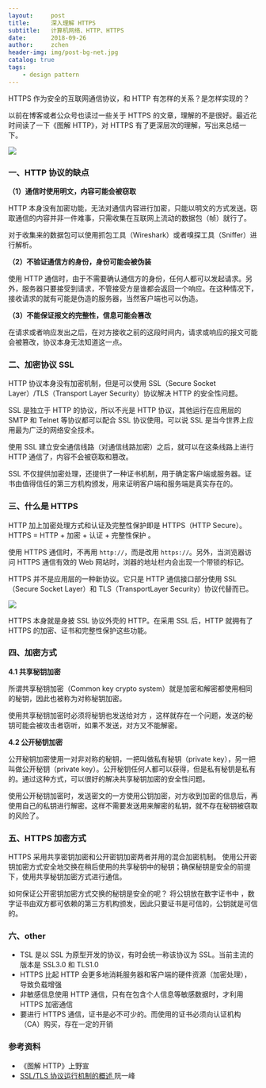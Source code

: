 ```yaml
---
layout:     post
title:      深入理解 HTTPS
subtitle:   计算机网络、HTTP、HTTPS
date:       2018-09-26
author:     zchen
header-img: img/post-bg-net.jpg
catalog: true
tags:
    - design pattern
---
```


HTTPS 作为安全的互联网通信协议，和 HTTP 有怎样的关系？是怎样实现的？

以前在博客或者公众号也读过一些关于 HTTPS 的文章，理解的不是很好。最近花时间读了一下《图解 HTTP》，对 HTTPS 有了更深层次的理解，写出来总结一下。

![](http://pflcp4mcc.bkt.clouddn.com/Snipaste_2018-08-19_17-45-14.png)

### 一、HTTP 协议的缺点
**（1）通信时使用明文，内容可能会被窃取**

HTTP 本身没有加密功能，无法对通信内容进行加密，只能以明文的方式发送。窃取通信的内容并非一件难事，只需收集在互联网上流动的数据包（帧）就行了。

对于收集来的数据包可以使用抓包工具（Wireshark）或者嗅探工具（Sniffer）进行解析。

**（2）不验证通信方的身份，身份可能会被伪装**

使用 HTTP 通信时，由于不需要确认通信方的身份，任何人都可以发起请求。另外，服务器只要接受到请求，不管接受方是谁都会返回一个响应。在这种情况下，接收请求的就有可能是伪造的服务器，当然客户端也可以伪造。

**（3）不能保证报文的完整性，信息可能会篡改**

在请求或者响应发出之后，在对方接收之前的这段时间内，请求或响应的报文可能会被篡改，协议本身无法知道这一点。

### 二、加密协议 SSL

HTTP 协议本身没有加密机制，但是可以使用 SSL（Secure Socket Layer）/TLS（Transport Layer Security）协议解决 HTTP 的安全性问题。

SSL 是独立于 HTTP 的协议，所以不光是 HTTP 协议，其他运行在应用层的 SMTP 和 Telnet 等协议都可以配合 SSL 协议使用。可以说 SSL 是当今世界上应用最为广泛的网络安全技术。

使用 SSL 建立安全通信线路（对通信线路加密）之后，就可以在这条线路上进行 HTTP 通信了，内容不会被窃取和篡改。

SSL  不仅提供加密处理，还提供了一种证书机制，用于确定客户端或服务器。证书由值得信任的第三方机构颁发，用来证明客户端和服务端是真实存在的。

### 三、什么是 HTTPS

HTTP 加上加密处理方式和认证及完整性保护即是 HTTPS（HTTP Secure）。HTTPS = HTTP + 加密 + 认证 + 完整性保护 。

使用 HTTPS 通信时，不再用 `http://`，而是改用 `https://`。另外，当浏览器访问 HTTPS 通信有效的 Web 网站时，浏器的地址栏内会出现一个带锁的标记。

HTTPS 并不是应用层的一种新协议。它只是 HTTP 通信接口部分使用 SSL（Secure Socket Layer）和 TLS（TransportLayer Security）协议代替而已。

![](http://pflcp4mcc.bkt.clouddn.com/1.png)

HTTPS 本身就是身披 SSL 协议外壳的 HTTP。在采用 SSL 后，HTTP 就拥有了 HTTPS 的加密、证书和完整性保护这些功能。

### 四、加密方式

**4.1 共享秘钥加密**

所谓共享秘钥加密（Common key crypto system）就是加密和解密都使用相同的秘钥，因此也被称为对称秘钥加密。

 使用共享秘钥加密时必须将秘钥也发送给对方 ，这样就存在一个问题，发送的秘钥可能会被攻击者窃听，如果不发送，对方又不能解密。

**4.2 公开秘钥加密**

公开秘钥加密使用一对非对称的秘钥，一把叫做私有秘钥（private key），另一把叫做公开秘钥（private key）。公开秘钥任何人都可以获得，但是私有秘钥是私有的。通过这种方式，可以很好的解决共享秘钥加密的安全性问题。

使用公开秘钥加密时，发送密文的一方使用公钥加密，对方收到加密的信息后，再使用自己的私钥进行解密。这样不需要发送用来解密的私钥，就不存在秘钥被窃取的风险了。

### 五、HTTPS 加密方式

HTTPS 采用共享密钥加密和公开密钥加密两者并用的混合加密机制。 使用公开密钥加密方式安全地交换在稍后使用的共享秘钥中的秘钥；确保秘钥是安全的前提下，使用共享秘钥加密方式进行通信。

如何保证公开密钥加密方式交换的秘钥是安全的呢？ 将公钥放在数字证书中 ，数字证书由双方都可依赖的第三方机构颁发，因此只要证书是可信的，公钥就是可信的。

### 六、other

 - TSL 是以 SSL 为原型开发的协议，有时会统一称该协议为 SSL。当前主流的版本是 SSL3.0 和 TLS1.0
 - HTTPS 比起 HTTP 会更多地消耗服务器和客户端的硬件资源（加密处理），导致负载增强
 - 非敏感信息使用 HTTP 通信，只有在包含个人信息等敏感数据时，才利用 HTTPS 加密通信
 - 要进行 HTTPS 通信，证书是必不可少的。而使用的证书必须向认证机构（CA）购买，存在一定的开销

### 参考资料

 - 《图解 HTTP》上野宣
 - [SSL/TLS 协议运行机制的概述 ](http://www.ruanyifeng.com/blog/2014/02/ssl_tls.html) 阮一峰